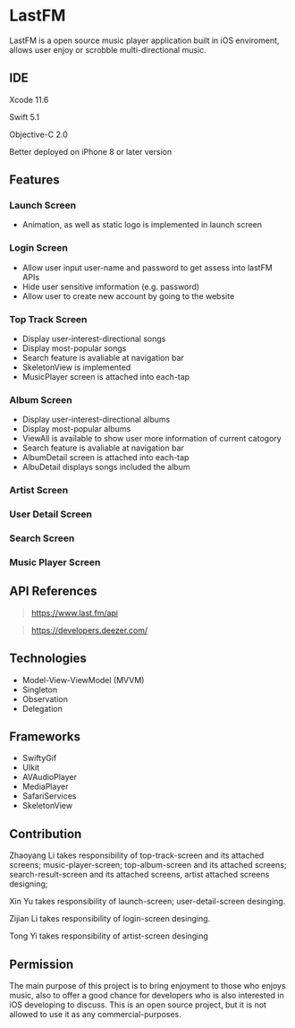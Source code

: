 # LastFM
LastFM is a open source music player application built in iOS enviroment, allows user enjoy or scrobble multi-directional music.

## IDE
Xcode 11.6

Swift 5.1

Objective-C 2.0

Better deployed on iPhone 8 or later version

## Features
### Launch Screen
 - Animation, as well as static logo is implemented in launch screen
### Login Screen
 - Allow user input user-name and password to get assess into lastFM APIs
 - Hide user sensitive imformation (e.g. password)
 - Allow user to create new account by going to the website
### Top Track Screen
 - Display user-interest-directional songs
 - Display most-popular songs
 - Search feature is avaliable at navigation bar
 - SkeletonView is implemented
 - MusicPlayer screen is attached into each-tap
### Album Screen
 - Display user-interest-directional albums
 - Display most-popular albums
 - ViewAll is available to show user more information of current catogory
 - Search feature is avaliable at navigation bar
 - AlbumDetail screen is attached into each-tap
 - AlbuDetail displays songs included the album
### Artist Screen
### User Detail Screen
### Search Screen
### Music Player Screen

## API References

> https://www.last.fm/api

> https://developers.deezer.com/

## Technologies
- Model-View-ViewModel (MVVM)
- Singleton
- Observation
- Delegation

## Frameworks
- SwiftyGif
- UIkit
- AVAudioPlayer
- MediaPlayer
- SafariServices
- SkeletonView

## Contribution
Zhaoyang Li takes responsibility of top-track-screen and its attached screens; music-player-screen; top-album-screen and its attached screens; search-result-screen and its attached screens, artist attached screens designing;

Xin Yu takes responsibility of launch-screen; user-detail-screen desinging.

Zijian Li takes responsibility of login-screen desinging.

Tong Yi takes responsibility of artist-screen desinging

## Permission

The main purpose of this project is to bring enjoyment to those who enjoys music, also to offer a good chance for developers who is also interested in iOS developing to discuss. This is an open source project, but it is not allowed to use it as any commercial-purposes.
